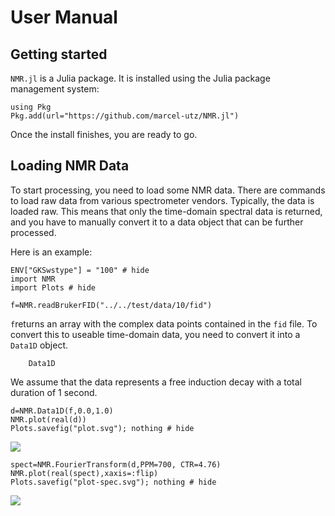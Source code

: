 # User Manual

## Getting started

`NMR.jl` is a Julia package. It is installed using the Julia
package management system:
```@example
using Pkg
Pkg.add(url="https://github.com/marcel-utz/NMR.jl")
```

Once the install finishes, you are ready to go.

## Loading NMR Data
To start processing, you need to load some NMR data.
There are commands to load raw data from various spectrometer
vendors. Typically, the data is loaded raw. This means that
only the time-domain spectral data is returned, and you
have to manually convert it to a data object that can be further
processed.

Here is an example:
```@example brukerExpl
ENV["GKSwstype"] = "100" # hide
import NMR
import Plots # hide

f=NMR.readBrukerFID("../../test/data/10/fid")
````
`f`returns an array with the complex data points contained in the 
`fid` file. To convert this to useable time-domain data, 
you need to convert it into a `Data1D` object. 

```@docs
    Data1D
```

We assume
that the data represents a free induction decay with a total
duration of 1 second.

```@example brukerExpl
d=NMR.Data1D(f,0.0,1.0)
NMR.plot(real(d))
Plots.savefig("plot.svg"); nothing # hide
```
![](plot.svg)

```@example brukerExpl
spect=NMR.FourierTransform(d,PPM=700, CTR=4.76)
NMR.plot(real(spect),xaxis=:flip)
Plots.savefig("plot-spec.svg"); nothing # hide
```
![](plot-spec.svg)